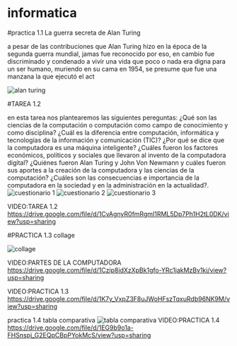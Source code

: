 # informatica

#practica 1.1
La guerra secreta de Alan Turing

a pesar de las contribuciones que Alan Turing hizo en la época de la segunda guerra mundial, jamas fue reconocido por eso, en cambio fue discriminado y condenado a vivir una vida que poco o nada era digna para un ser humano, muriendo en su cama en 1954, se presume que fue una manzana la que ejecutó el act


<img src="https://github.com/RODRIGO-APOLINAR/informatica/blob/main/im%C3%A1genes/alan%20turing.png?raw=true" alt="alan turing" width="PORCENTAJE DE ANCHO %100"/>


#TAREA 1.2

en esta tarea nos plantearemos las siguientes pereguntas: ¿Qué son las ciencias de la computación o computación como campo de conocimiento y como disciplina?
¿Cuál es la diferencia entre computación, informática y tecnologías de la información y comunicación (TIC)? 
¿Por qué se dice que la computadora es una máquina inteligente? ¿Cuáles fueron los factores económicos, políticos y sociales que llevaron al invento de la computadora digital? 
¿Quiénes fueron Alan Turing y John Von Newmann y cuáles fueron sus aportes a la creación de la computadora y las ciencias de la computación?
¿Cuáles son las consecuencias e importancia de la computadora en la sociedad y en la administración en la actualidad?.
<img src="https://github.com/RODRIGO-APOLINAR/informatica/blob/main/im%C3%A1genes/cuestionario%201.jpg?raw=true" alt="cuestionario 1" width="PORCENTAJE DE ANCHO %100"/>
<img src="https://github.com/RODRIGO-APOLINAR/informatica/blob/main/im%C3%A1genes/cuestionario%202.jpg?raw=true" alt="cuestionario 2" width="PORCENTAJE DE ANCHO %100"/>
<img src="https://github.com/RODRIGO-APOLINAR/informatica/blob/main/im%C3%A1genes/cuestionario%203.jpg?raw=true" alt="cuestionario 3" width="PORCENTAJE DE ANCHO %100"/>



VIDEO:TAREA 1.2
https://drive.google.com/file/d/1CvAgnyR0fmRgmI1RML5Dp7Ph1H2tL0DK/view?usp=sharing

#PRACTICA 1.3
collage

<img src="https://github.com/RODRIGO-APOLINAR/informatica/blob/main/im%C3%A1genes/collage.png?raw=true" alt="collage" width="PORCENTAJE DE ANCHO %100"/>

VIDEO:PARTES DE LA COMPUTADORA
https://drive.google.com/file/d/1Czip8idXzXpBk1gfo-YRc1jakMzBv1ki/view?usp=sharing

VIDEO:PRACTICA 1.3
https://drive.google.com/file/d/1K7y_VxpZ3F8uJWoHFszTqxuRdb96NK9M/view?usp=sharing

practica 1.4
tabla comparativa
<img src="https://github.com/RODRIGO-APOLINAR/informatica/blob/main/im%C3%A1genes/tabla%20comparativa.jpg?raw=true" alt="tabla comparativa" width="PORCENTAJE DE ANCHO %100"/>
VIDEO:PRACTICA 1.4 
https://drive.google.com/file/d/1EG9b9o1a-FHSnspj_G2EQpCBpPYokMcS/view?usp=sharing
